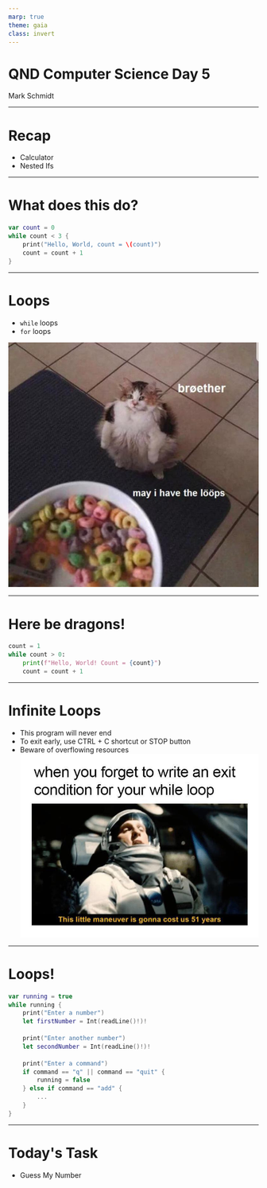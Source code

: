 ```yaml
---
marp: true
theme: gaia
class: invert
---
```


# QND Computer Science Day 5
Mark Schmidt

--- 

# Recap

- Calculator
- Nested Ifs

---

# What does this do?

```swift
var count = 0
while count < 3 {
    print("Hello, World, count = \(count)")
    count = count + 1
}

```

<!-- Two new things-- var and while-->

---

# Loops

- `while` loops
- `for` loops

![bg right w:500](../assets/loop.jpeg)

<!-- -->
<!-- Introduces += shorthand -->

---

# Here be dragons!

```python
count = 1
while count > 0:
    print(f"Hello, World! Count = {count}")
    count = count + 1

```
---

# Infinite Loops

- This program will never end
- To exit early, use CTRL + C shortcut or STOP button
- Beware of overflowing resources
![bg right w:500](../assets/infinite_loop.jpeg)

---
# Loops!

```swift
var running = true
while running {
    print("Enter a number")
    let firstNumber = Int(readLine()!)!

    print("Enter another number") 
    let secondNumber = Int(readLine()!)!

    print("Enter a command")
    if command == "q" || command == "quit" {
        running = false
    } else if command == "add" {
        ...
    }
}
```

---

# Today's Task

- Guess My Number


